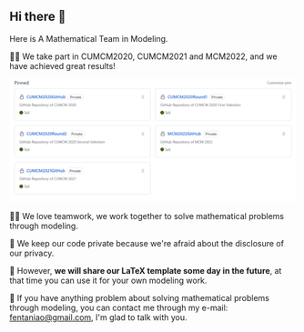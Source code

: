 ## Hi there 👋

Here is A Mathematical Team in Modeling.

🙋‍♀️ We take part in CUMCM2020, CUMCM2021 and MCM2022, and we have achieved great results!

<p>
  <img alt="repository" src="https://github.com/ModelingWork/.github/blob/main/github.com_ModelingWork.png" />
</p>

👩‍💻 We love teamwork, we work together to solve mathematical problems through modeling.

🧙 We keep our code private because we're afraid about the disclosure of our privacy.

🍿 However, **we will share our LaTeX template some day in the future**, at that time you can use it for your own modeling work.

🌈 If you have anything problem about solving mathematical problems through modeling, you can contact me through my e-mail: fentaniao@gmail.com, I'm glad to talk with you.
